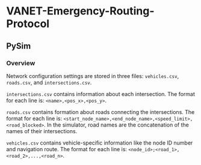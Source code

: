 # VANET-Emergency-Routing-Protocol

## PySim

### Overview

Network configuration settings are stored in three files: `vehicles.csv`, 
`roads.csv`, and `intersections.csv`.

`intersections.csv` contains information about each intersection. The format 
for each line is: `<name>,<pos_x>,<pos_y>`.

`roads.csv` contains formation about roads connecting the intersections.
The format for each line is: 
`<start_node_name>,<end_node_name>,<speed_limit>,<road_blocked>`.
In the simulator, road names are the concatenation of the names of their 
intersections.

`vehicles.csv` contains vehicle-specific information like the node ID number and
navigation route. The format for each line is: 
`<node_id>;<road_1>,<road_2>,...,<road_n>`.


 
